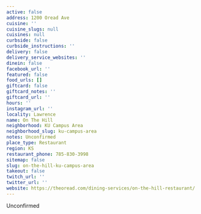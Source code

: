 ```yaml
---
active: false
address: 1200 Oread Ave
cuisine: ''
cuisine_slugs: null
cuisines: null
curbside: false
curbside_instructions: ''
delivery: false
delivery_service_websites: ''
dinein: false
facebook_url: ''
featured: false
food_urls: []
giftcard: false
giftcard_notes: ''
giftcard_url: ''
hours: ''
instagram_url: ''
locality: Lawrence
name: On The Hill
neighborhood: KU Campus Area
neighborhood_slug: ku-campus-area
notes: Unconfirmed
place_type: Restaurant
region: KS
restaurant_phone: 785-830-3998
sitemap: false
slug: on-the-hill-ku-campus-area
takeout: false
twitch_url: ''
twitter_url: ''
website: https://theoread.com/dining-services/on-the-hill-restaurant/
---
```


Unconfirmed